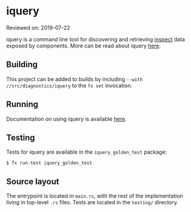# iquery

Reviewed on: 2019-07-22

iquery is a command line tool for discovering and retrieving [inspect][inspect]
data exposed by components. More can be read about iquery [here][iquery].

## Building

This project can be added to builds by including `--with //src/diagnostics/iquery`
to the `fx set` invocation.

## Running

Documentation on using iquery is available [here][iquery].

## Testing

Tests for iquery are available in the `iquery_golden_test` package:

```
$ fx run-test iquery_golden_test
```

## Source layout

The entrypoint is located in `main.rs`, with the rest of the implementation
living in top-level `.rs` files. Tests are located in the `testing/` directory.

[inspect]: /docs/development/inspect/README.md
[iquery]: /docs/development/inspect/iquery.md
